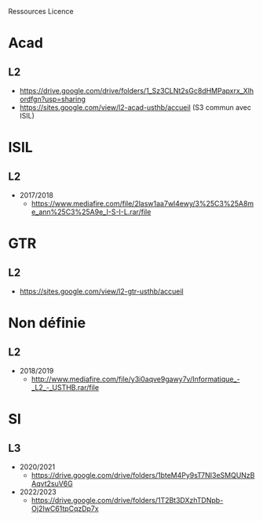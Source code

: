 Ressources Licence

# Acad 

## L2

- https://drive.google.com/drive/folders/1_Sz3CLNt2sGc8dHMPapxrx_Xlhordfgn?usp=sharing
- https://sites.google.com/view/l2-acad-usthb/accueil (S3 commun avec ISIL)


# ISIL

## L2

- 2017/2018
	- https://www.mediafire.com/file/2lasw1aa7wl4ewy/3%25C3%25A8me_ann%25C3%25A9e_I-S-I-L.rar/file

# GTR

## L2

- https://sites.google.com/view/l2-gtr-usthb/accueil 

# Non définie

## L2

- 2018/2019
	- http://www.mediafire.com/file/y3i0aqve9gawy7v/Informatique_-_L2_-_USTHB.rar/file

# SI

## L3

- 2020/2021
	- https://drive.google.com/drive/folders/1bteM4Py9sT7NI3eSMQUNzBAqvt2suV6G
- 2022/2023
	- https://drive.google.com/drive/folders/1T2Bt3DXzhTDNpb-Oj2IwC61tpCqzDp7x









